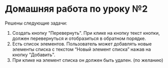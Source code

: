 # Домашняя работа по уроку №2

Решены следующие задачи:

1. Создать кнопку "Перевернуть".
   При клике на кнопку текст кнопки, должен перевернуться и отобразиться в обратном порядке.
2. Есть список элементов. Пользователь может добавлять новые элементы списка
   с текстом “Новый элемент списка” нажав на кнопку "Добавить".
3. При клике на элемент списка он должен быть удален. (по желанию)
